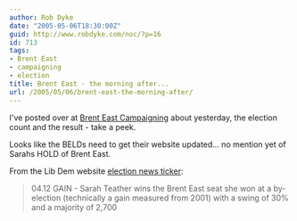 ```yaml
---
author: Rob Dyke
date: "2005-05-06T18:30:00Z"
guid: http://www.robdyke.com/noc/?p=16
id: 713
tags:
- Brent East
- campaigning
- election
title: Brent East - the morning after...
url: /2005/05/06/brent-east-the-morning-after/
---
```

I've posted over at [Brent East Campaigning](http://becampaign.blogspot.com/) about yesterday, the election count and the result - take a peek.

Looks like the BELDs need to get their website updated... no mention yet of Sarahs HOLD of Brent East.

From the Lib Dem website [election news ticker](http://www.libdems.org.uk/news/story.html?id=8637&#38;navPage=news.html):

> 04.12 GAIN - Sarah Teather wins the Brent East seat she won at a by-election (technically a gain measured from 2001) with a swing of 30% and a majority of 2,700